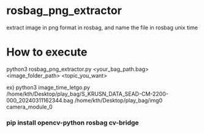 # rosbag_png_extractor
extract image in png format in rosbag, and name the file in rosbag unix time

# How to execute 
python3 rosbag_png_extractor.py <your_bag_path.bag> <image_folder_path> <topic_you_want>

ex) python3 image_time_letgo.py /home/kth/Desktop/play_bag/S_KRUSN_DATA_SEAD-CM-2200-000_20240311162344.bag /home/kth/Desktop/play_bag/img0 camera_module_0

### pip install opencv-python rosbag cv-bridge
